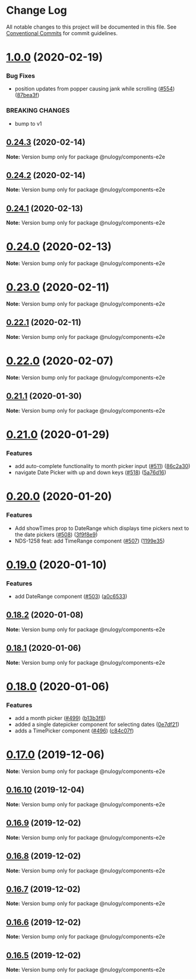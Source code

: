 # Change Log

All notable changes to this project will be documented in this file.
See [Conventional Commits](https://conventionalcommits.org) for commit guidelines.

# [1.0.0](https://github.com/nulogy/design-system/compare/v0.24.3...v1.0.0) (2020-02-19)


### Bug Fixes

* position updates from popper causing jank while scrolling ([#554](https://github.com/nulogy/design-system/issues/554)) ([87bea3f](https://github.com/nulogy/design-system/commit/87bea3f))


### BREAKING CHANGES

* bump to v1





## [0.24.3](https://github.com/nulogy/design-system/compare/v0.24.2...v0.24.3) (2020-02-14)

**Note:** Version bump only for package @nulogy/components-e2e





## [0.24.2](https://github.com/nulogy/design-system/compare/v0.24.1...v0.24.2) (2020-02-14)

**Note:** Version bump only for package @nulogy/components-e2e





## [0.24.1](https://github.com/nulogy/design-system/compare/v0.24.0...v0.24.1) (2020-02-13)

**Note:** Version bump only for package @nulogy/components-e2e





# [0.24.0](https://github.com/nulogy/design-system/compare/v0.23.0...v0.24.0) (2020-02-13)

**Note:** Version bump only for package @nulogy/components-e2e





# [0.23.0](https://github.com/nulogy/design-system/compare/v0.22.1...v0.23.0) (2020-02-11)

**Note:** Version bump only for package @nulogy/components-e2e

## [0.22.1](https://github.com/nulogy/design-system/compare/v0.22.0...v0.22.1) (2020-02-11)

**Note:** Version bump only for package @nulogy/components-e2e

# [0.22.0](https://github.com/nulogy/design-system/compare/v0.21.1...v0.22.0) (2020-02-07)

**Note:** Version bump only for package @nulogy/components-e2e

## [0.21.1](https://github.com/nulogy/design-system/compare/v0.21.0...v0.21.1) (2020-01-30)

**Note:** Version bump only for package @nulogy/components-e2e

# [0.21.0](https://github.com/nulogy/design-system/compare/v0.20.0...v0.21.0) (2020-01-29)

### Features

- add auto-complete functionality to month picker input ([#511](https://github.com/nulogy/design-system/issues/511)) ([86c2a30](https://github.com/nulogy/design-system/commit/86c2a30))
- navigate Date Picker with up and down keys ([#518](https://github.com/nulogy/design-system/issues/518)) ([5a76d16](https://github.com/nulogy/design-system/commit/5a76d16))

# [0.20.0](https://github.com/nulogy/design-system/compare/v0.19.0...v0.20.0) (2020-01-20)

### Features

- Add showTimes prop to DateRange which displays time pickers next to the date pickers ([#508](https://github.com/nulogy/design-system/issues/508)) ([3f9f8e9](https://github.com/nulogy/design-system/commit/3f9f8e9))
- NDS-1258 feat: add TimeRange component ([#507](https://github.com/nulogy/design-system/issues/507)) ([1199e35](https://github.com/nulogy/design-system/commit/1199e35))

# [0.19.0](https://github.com/nulogy/design-system/compare/v0.18.2...v0.19.0) (2020-01-10)

### Features

- add DateRange component ([#503](https://github.com/nulogy/design-system/issues/503)) ([a0c6533](https://github.com/nulogy/design-system/commit/a0c6533))

## [0.18.2](https://github.com/nulogy/design-system/compare/v0.18.1...v0.18.2) (2020-01-08)

**Note:** Version bump only for package @nulogy/components-e2e

## [0.18.1](https://github.com/nulogy/design-system/compare/v0.18.0...v0.18.1) (2020-01-06)

**Note:** Version bump only for package @nulogy/components-e2e

# [0.18.0](https://github.com/nulogy/design-system/compare/v0.16.10...v0.18.0) (2020-01-06)

### Features

- add a month picker ([#499](https://github.com/nulogy/design-system/issues/499)) ([b13b3f8](https://github.com/nulogy/design-system/commit/b13b3f8))
- added a single datepicker component for selecting dates ([0e7df21](https://github.com/nulogy/design-system/commit/0e7df21))
- adds a TimePicker component ([#496](https://github.com/nulogy/design-system/issues/496)) ([c84c07f](https://github.com/nulogy/design-system/commit/c84c07f))

# [0.17.0](https://github.com/nulogy/design-system/compare/v0.16.10...v0.17.0) (2019-12-06)

**Note:** Version bump only for package @nulogy/components-e2e

## [0.16.10](https://github.com/nulogy/design-system/compare/v0.16.9...v0.16.10) (2019-12-04)

**Note:** Version bump only for package @nulogy/components-e2e

## [0.16.9](https://github.com/nulogy/design-system/compare/v0.16.8...v0.16.9) (2019-12-02)

**Note:** Version bump only for package @nulogy/components-e2e

## [0.16.8](https://github.com/nulogy/design-system/compare/v0.16.7...v0.16.8) (2019-12-02)

**Note:** Version bump only for package @nulogy/components-e2e

## [0.16.7](https://github.com/nulogy/design-system/compare/v0.16.6...v0.16.7) (2019-12-02)

**Note:** Version bump only for package @nulogy/components-e2e

## [0.16.6](https://github.com/nulogy/design-system/compare/v0.16.5...v0.16.6) (2019-12-02)

**Note:** Version bump only for package @nulogy/components-e2e

## [0.16.5](https://github.com/nulogy/design-system/compare/v0.16.4...v0.16.5) (2019-12-02)

**Note:** Version bump only for package @nulogy/components-e2e
